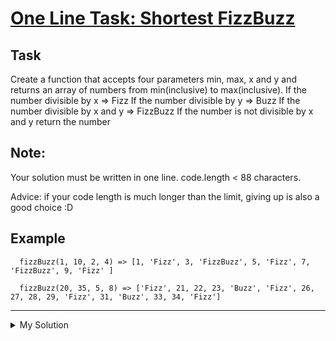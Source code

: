 # [One Line Task: Shortest FizzBuzz](https://www.codewars.com/kata/59dc2c563d09a77d7c000031)

## Task

Create a function that accepts four parameters min, max, x and y and returns an array of numbers from min(inclusive) to
max(inclusive).
If the number divisible by x => Fizz
If the number divisible by y => Buzz
If the number divisible by x and y => FizzBuzz
If the number is not divisible by x and y return the number

## Note:

Your solution must be written in one line. code.length < 88 characters.

Advice: if your code length is much longer than the limit, giving up is also a good choice :D

## Example

```
  fizzBuzz(1, 10, 2, 4) => [1, 'Fizz', 3, 'FizzBuzz', 5, 'Fizz', 7, 'FizzBuzz', 9, 'Fizz' ]

  fizzBuzz(20, 35, 5, 8) => ['Fizz', 21, 22, 23, 'Buzz', 'Fizz', 26, 27, 28, 29, 'Fizz', 31, 'Buzz', 33, 34, 'Fizz']
```

---

<details><summary>My Solution</summary>

```js
// Create an array to store the FizzBuzz results
// Check if the current value is divisible by x
// Check if the current value is divisible by y
// If not divisible by x or y, use the original value
fizzBuzz = (a, b, x, y) =>
  [...Array(b - a + 1)].map(
    (v = a++) => (v % x ? "" : "Fizz") + (v % y ? "" : "Buzz") || v,
  );
```

</details>
